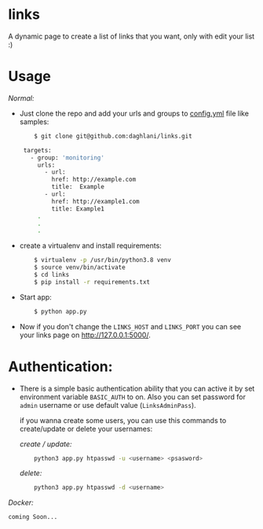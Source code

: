 # links
A dynamic page to create a list of links that you want, only with edit your list :)

# Usage
_Normal:_
 - Just clone the repo and add your urls and groups to [config.yml](config/config.yml) file like samples:
   
   ```bash
       $ git clone git@github.com:daghlani/links.git
   ```
   
   ```bash
    targets:
      - group: 'monitoring'
        urls:
          - url:
            href: http://example.com
            title:  Example
          - url:
            href: http://example1.com
            title: Example1
        .
        .
        .
   ```
    
    
 
 - create a virtualenv and install requirements: 
 
    ```bash
        $ virtualenv -p /usr/bin/python3.8 venv
        $ source venv/bin/activate
        $ cd links
        $ pip install -r requirements.txt
    ```
    
 - Start app:
    
    ```bash
        $ python app.py
    ```
 
 - Now if you don't change the `LINKS_HOST` and `LINKS_PORT` you can see your links page on http://127.0.0.1:5000/.


# Authentication:
 - There is a simple basic authentication ability that you can active it by set environment variable `BASIC_AUTH` to on.
    Also you can set password for `admin` username or use default value (`LinksAdminPass`).
    
    if you wanna create some users, you can use this commands to create/update or delete your usernames:
    
    *create / update:*
    ```bash
        python3 app.py htpasswd -u <username> <psasword>
   ```
    *delete:*
    ```bash
        python3 app.py htpasswd -d <username>
   ```

 _Docker:_
    
    coming Soon...
 
